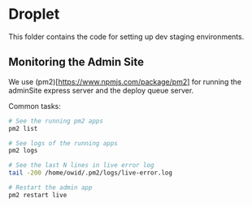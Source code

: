 # Droplet

This folder contains the code for setting up dev staging environments.

## Monitoring the Admin Site

We use (pm2)[https://www.npmjs.com/package/pm2] for running the adminSite express server and the deploy queue server.

Common tasks:

```bash
# See the running pm2 apps
pm2 list

# See logs of the running apps
pm2 logs

# See the last N lines in live error log
tail -200 /home/owid/.pm2/logs/live-error.log

# Restart the admin app
pm2 restart live
```
